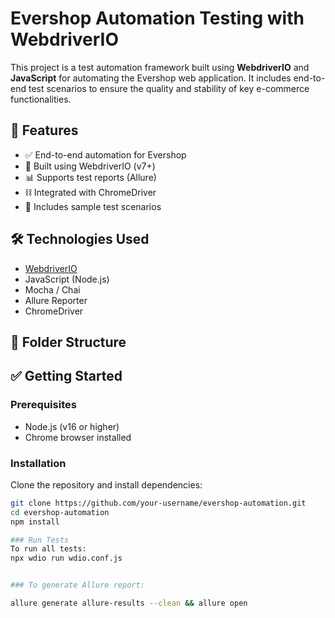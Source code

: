 # Evershop Automation Testing with WebdriverIO

This project is a test automation framework built using **WebdriverIO** and **JavaScript** for automating the Evershop web application. It includes end-to-end test scenarios to ensure the quality and stability of key e-commerce functionalities.

## 🚀 Features

- ✅ End-to-end automation for Evershop
- 🔧 Built using WebdriverIO (v7+)
- 📊 Supports test reports (Allure)
- ⛓ Integrated with ChromeDriver
- 🧪 Includes sample test scenarios

## 🛠️ Technologies Used

- [WebdriverIO](https://webdriver.io/)
- JavaScript (Node.js)
- Mocha / Chai
- Allure Reporter
- ChromeDriver

## 📁 Folder Structure


## ✅ Getting Started

### Prerequisites

- Node.js (v16 or higher)
- Chrome browser installed

### Installation

Clone the repository and install dependencies:

```bash
git clone https://github.com/your-username/evershop-automation.git
cd evershop-automation
npm install

### Run Tests
To run all tests:
npx wdio run wdio.conf.js


### To generate Allure report:

allure generate allure-results --clean && allure open
